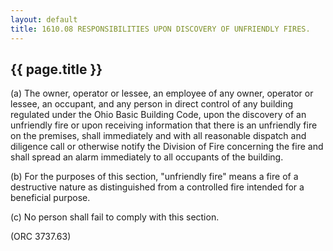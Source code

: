 ---
layout: default 
title: 1610.08 RESPONSIBILITIES UPON DISCOVERY OF UNFRIENDLY FIRES.---

{{ page.title }}
----------------

​(a) The owner, operator or lessee, an employee of any owner, operator
or lessee, an occupant, and any person in direct control of any building
regulated under the Ohio Basic Building Code, upon the discovery of an
unfriendly fire or upon receiving information that there is an
unfriendly fire on the premises, shall immediately and with all
reasonable dispatch and diligence call or otherwise notify the Division
of Fire concerning the fire and shall spread an alarm immediately to all
occupants of the building.

​(b) For the purposes of this section, "unfriendly fire" means a fire of
a destructive nature as distinguished from a controlled fire intended
for a beneficial purpose.

​(c) No person shall fail to comply with this section.

(ORC 3737.63)
